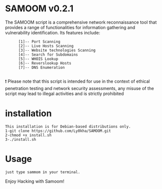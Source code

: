 # SAMOOM v0.2.1
The SAMOOM script is a comprehensive network reconnaissance tool that provides a range of functionalities for information gathering and vulnerability identification. Its features include:
```
      [1]-- Port Scanning
      [2]-- Live Hosts Scanning
      [3]-- Website technologies Scanning
      [4]-- Search for Subdomains
      [5]-- WHOIS Lookup
      [6]-- Reverslookup Hosts
      [7]-- DNS Enumeration  
      
```
:heavy_exclamation_mark: Please note that this script is intended for use in the context of ethical penetration testing and network security assessments, any misuse of the script may lead to illegal activities and is strictly prohibited

# installation
```
This installation is for Debian-based distributions only.
1-git clone https://github.com/Ly0kha/SAMOOM.git
2-chmod +x install.sh
3-./install.sh

```
# Usage
```
just type sammom in your terminal.
```
Enjoy Hacking with Samoom!
